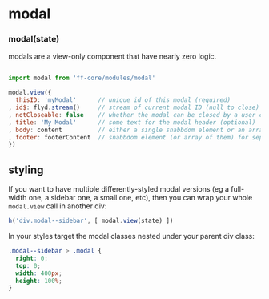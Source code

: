 # modal

### modal(state)

modals are a view-only component that have nearly zero logic.

```js

import modal from 'ff-core/modules/modal'

modal.view({
  thisID: 'myModal'      // unique id of this modal (required)
, id$: flyd.stream()     // stream of current modal ID (null to close) (required)
, notCloseable: false    // whether the modal can be closed by a user click (otherwise must be closed programmatically). Defaults to false.
, title: 'My Modal'      // some text for the modal header (optional)
, body: content          // either a single snabbdom element or an array for the body content of the modal (required)
, footer: footerContent  // snabbdom element (or array of them) for separate footer content in the modal
})

```

## styling

If you want to have multiple differently-styled modal versions (eg a full-width one, a sidebar one, a small one, etc), then you can wrap your whole `modal.view` call in another div:

```js
h('div.modal--sidebar', [ modal.view(state) ])
```

In your styles target the modal classes nested under your parent div class:

```css
.modal--sidebar > .modal {
  right: 0;
  top: 0;
  width: 400px;
  height: 100%;
}
```

